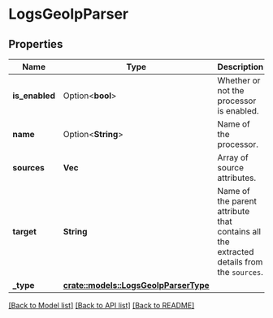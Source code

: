 # LogsGeoIpParser

## Properties

Name | Type | Description | Notes
------------ | ------------- | ------------- | -------------
**is_enabled** | Option<**bool**> | Whether or not the processor is enabled. | [optional][default to false]
**name** | Option<**String**> | Name of the processor. | [optional]
**sources** | **Vec<String>** | Array of source attributes. | [default to ["network.client.ip"]]
**target** | **String** | Name of the parent attribute that contains all the extracted details from the `sources`. | [default to network.client.geoip]
**_type** | [**crate::models::LogsGeoIpParserType**](LogsGeoIPParserType.md) |  | 

[[Back to Model list]](../README.md#documentation-for-models) [[Back to API list]](../README.md#documentation-for-api-endpoints) [[Back to README]](../README.md)


